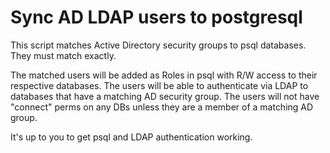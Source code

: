 # Sync AD LDAP users to postgresql 
This script matches Active Directory security groups to psql databases. They must match exactly.

The matched users will be added as Roles in psql with R/W access to their respective databases. The users will be able to authenticate via LDAP to databases that have a matching AD security group. The users will not have "connect" perms on any DBs unless they are a member of a matching AD group.

It's up to you to get psql and LDAP authentication working.

